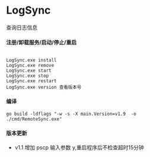 # LogSync

查询日志信息

#### 注册/卸载服务/启动/停止/重启

```shell script

LogSync.exe install 
LogSync.exe remove 
LogSync.exe start
LogSync.exe stop
LogSync.exe restart
LogSync.exe version 查看版本号

```

#### 编译

```shell script
go build -ldflags "-w -s -X main.Version=v1.9  -o ./cmd/RemoteSync.exe"
```

#### 版本更新

- v1.1 增加 pscp 输入参数 y,重启程序后不检查超时15分钟

